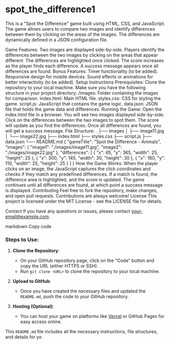 # spot_the_difference1
This is a "Spot the Difference" game built using HTML, CSS, and JavaScript. The game allows users to compare two images and identify differences between them by clicking on the areas of the images. The differences are dynamically defined in a JSON configuration file.

Game Features:
Two images are displayed side-by-side.
Players identify the differences between the two images by clicking on the areas that appear different.
The differences are highlighted once clicked.
The score increases as the player finds each difference.
A success message appears once all differences are found.
Bonus Features:
Timer functionality (to be added).
Responsive design for mobile devices.
Sound effects or animations for better interactivity (to be added).
Setup Instructions
Prerequisites:
Clone the repository to your local machine.
Make sure you have the following structure in your project directory:
/images: Folder containing the images for comparison.
index.html: Main HTML file.
styles.css: CSS for styling the game.
script.js: JavaScript that contains the game logic.
data.json: JSON file that holds the game data and differences.
Running the Game:
Open the index.html file in a browser.
You will see two images displayed side-by-side.
Click on the differences between the two images to spot them.
The score will update as you find the differences.
Once all differences are found, you will get a success message.
File Structure:
.
├── images
│   ├── image11.jpg
│   └── image22.jpg
├── index.html
├── styles.css
├── script.js
├── data.json
└── README.md
{
  "gameTitle": "Spot the Difference - Animals",
  "images": {
    "image1": "./images/image11.jpg",
    "image2": "./images/image22.jpg"
  },
  "differences": [
    { "x": 65, "y": 365, "width": 25, "height": 25 },
    { "x": 300, "y": 145, "width": 30, "height": 30 },
    { "x": 180, "y": 110, "width": 25, "height": 25 }
  ]
}
How the Game Works:
When the player clicks on an image, the JavaScript captures the click coordinates and checks if they match any predefined differences.
If a match is found, the difference area is highlighted, and the score is updated.
The game continues until all differences are found, at which point a success message is displayed.
Contributing
Feel free to fork the repository, make changes, and open pull requests. Contributions are always welcome!
License
This project is licensed under the MIT License - see the LICENSE file for details.

Contact
If you have any questions or issues, please contact your-email@example.com.

markdown
Copy code

### Steps to Use:

1. **Clone the Repository**:
   - On your GitHub repository page, click on the "Code" button and copy the URL (either HTTPS or SSH).
   - Run `git clone <URL>` to clone the repository to your local machine.

2. **Upload to GitHub**:
   - Once you have created the necessary files and updated the `README.md`, push the code to your GitHub repository.

3. **Hosting (Optional)**:
   - You can host your game on platforms like [Vercel](https://vercel.com/) or GitHub Pages for easy access online.

This `README.md` file includes all the necessary instructions, file structures, and details for yo
